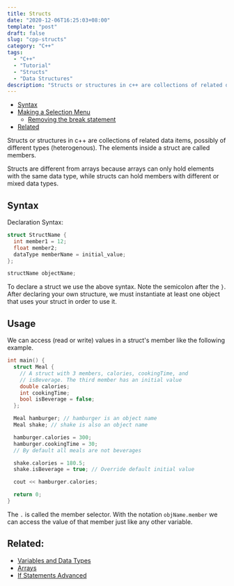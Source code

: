 ```yaml
---
title: Structs 
date: "2020-12-06T16:25:03+08:00"
template: "post"
draft: false 
slug: "cpp-structs"
category: "C++"
tags:
  - "C++"
  - "Tutorial"
  - "Structs"
  - "Data Structures"
description: "Structs or structures in c++ are collections of related data items, possibly of different types (heterogenous)."
---
```


- [Syntax](#syntax)
- [Making a Selection Menu](#making-a-selection-menu)
  - [Removing the break statement](#removing-the-break-statement)
- [Related](#related)

Structs or structures in c++ are collections of related data items, possibly of different types (heterogenous). The elements inside a struct are called members.

Structs are different from arrays because arrays can only hold elements with the same data type, while structs can hold members with different or mixed data types.

## Syntax

Declaration Syntax:

```cpp
struct StructName {
  int member1 = 12;
  float member2;
  dataType memberName = initial_value;
};

structName objectName;
```

To declare a struct we use the above syntax. Note the semicolon after the `}`.
After declaring your own structure, we must instantiate at least one object that uses your struct in order to use it.

## Usage 

We can access (read or write) values in a struct's member like the following example.

```cpp
int main() {
  struct Meal {
    // A struct with 3 members, calories, cookingTime, and
    // isBeverage. The third member has an initial value
    double calories;
    int cookingTime;
    bool isBeverage = false;
  };

  Meal hamburger; // hamburger is an object name
  Meal shake; // shake is also an object name

  hamburger.calories = 300;
  hamburger.cookingTime = 30;
  // By default all meals are not beverages

  shake.calories = 180.5;
  shake.isBeverage = true; // Override default initial value

  cout << hamburger.calories;

  return 0;
}
```

The `.` is called the member selector. With the notation `objName.member` we can access the value of that member just like any other variable.

## Related:

- [Variables and Data Types](/posts/cpp-variables)
- [Arrays](posts/cpp-arrays)
- [If Statements Advanced](/posts/cpp-if-statements-advanced)
